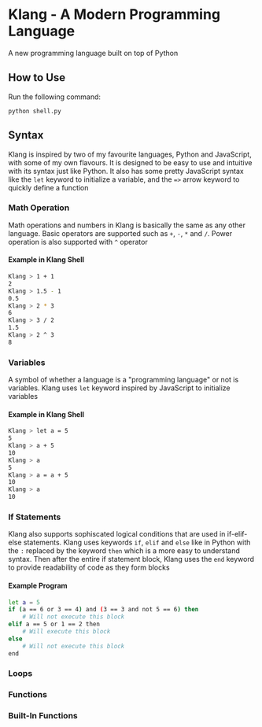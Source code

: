 # Klang - A Modern Programming Language

A new programming language built on top of Python

## How to Use

Run the following command:

```
python shell.py
```

## Syntax

Klang is inspired by two of my favourite languages, Python and JavaScript, with some of my own flavours. It is designed to be easy to use and intuitive with its syntax just like Python. It also has some pretty JavaScript syntax like the `let` keyword to initialize a variable, and the `=>` arrow keyword to quickly define a function

### Math Operation

Math operations and numbers in Klang is basically the same as any other language. Basic operators are supported such as `+`, `-`, `*` and `/`. Power operation is also supported with `^` operator

#### Example in Klang Shell

```sh
Klang > 1 + 1
2
Klang > 1.5 - 1
0.5
Klang > 2 * 3
6
Klang > 3 / 2
1.5
Klang > 2 ^ 3
8
```

### Variables

A symbol of whether a language is a "programming language" or not is variables. Klang uses `let` keyword inspired by JavaScript to initialize variables

#### Example in Klang Shell

```sh
Klang > let a = 5
5
Klang > a + 5
10
Klang > a
5
Klang > a = a + 5
10
Klang > a
10
```

### If Statements

Klang also supports sophiscated logical conditions that are used in if-elif-else statements. Klang uses keywords `if`, `elif` and `else` like in Python with the `:` replaced by the keyword `then` which is a more easy to understand syntax. Then after the entire if statement block, Klang uses the `end` keyword to provide readability of code as they form blocks

#### Example Program

```sh
let a = 5
if (a == 6 or 3 == 4) and (3 == 3 and not 5 == 6) then
	# Will not execute this block
elif a == 5 or 1 == 2 then
	# Will execute this block
else
	# Will not execute this block
end
```

### Loops

### Functions

### Built-In Functions
